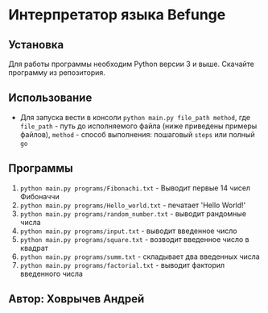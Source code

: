 # Интерпретатор языка Befunge



## Установка

Для работы программы необходим Python версии 3 и выше.
Скачайте программу из репозитория.

## Использование

- Для запуска вести в консоли `python main.py file_path method`, 
где `file_path` - путь до исполняемого файла (ниже приведены примеры файлов),
`method` - способ выполнения: пошаговый `steps` или полный `go`

## Программы

1. `python main.py programs/Fibonachi.txt` - Выводит первые 14 чисел Фибоначчи
2. `python main.py programs/Hello_world.txt` - печатает 'Hello World!'
3. `python main.py programs/random_number.txt` - выводит рандомные числа
4. `python main.py programs/input.txt` - выводит введенное число
5. `python main.py programs/square.txt` - возводит введенное число в квадрат
6. `python main.py programs/summ.txt` - складывает два введенных числа
7. `python main.py programs/factorial.txt` - выводит факторил введенного числа

## Автор: Ховрычев Андрей
